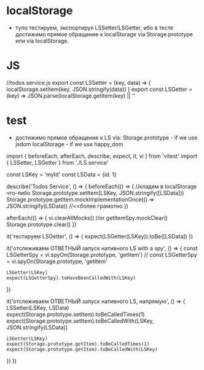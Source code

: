 # localStorage
- тупо тестируем, экспортируя LSSetter/LSGetter,
ибо в тесте достижимо прямое обращение к localStorage
via Storage.prototype или via localStorage.


# JS
//todos.service.js
export const LSSetter = (key, data) => {
  localStorage.setItem(key, JSON.stringify(data))
}
export const LSGetter = (key) => JSON.parse(localStorage.getItem(key) || ''



# test
- достижимо прямое обращение к LS via:
Storage.prototype -  if we use jsdom
localStorage      -  if we use happy_dom

import { beforeEach, afterEach, describe, expect, it, vi } from 'vitest'
import { LSSetter, LSGetter } from './LS.service'

const LSKey = 'myId'
const LSData = {id: 1}

describe('Todos Service', () => {
  beforeEach(() => {
    //кладем в localStorage что-либо
    Storage.prototype.setItem(LSKey, JSON.stringify([LSData]))
    Storage.prototype.getItem.mockImplementationOnce(() => JSON.stringify(LSData))   //<<более грамотно
  })

  afterEach(() => {
    vi.clearAllMocks()           //or getItemSpy.mockClear()
  Storage.prototype.clear()
  })

  
  it('тестируем LSGetter', () => {
    expect(LSGetter(LSKey)).toBe([LSData])
  })


  it('отслеживаем ОТВЕТНЫЙ запуск нативного LS with a spy', () => {
    const LSGetterSpy = vi.spyOn(Storage.prototype, 'getItem')
    // const LSGetterSpy = vi.spyOn(Storage.prototype, 'getItem'

    LSGetter(LSKey)
    expect(LSGetterSpy).toHaveBeenCalledWith(LSKey)
  })


  it('отслеживаем ОТВЕТНЫЙ запуск нативного LS, напрямую', () => {
    LSSetter(LSKey, LSData)
    expect(Storage.prototype.setItem).toBeCalledTimes(1)
    expect(Storage.prototype.setItem).toBeCalledWith(LSKey, JSON.stringify(LSData))

    LSGetter(LSKey)
    expect(Storage.prototype.getItem).toBeCalledTimes(1)
    expect(Storage.prototype.getItem).toBeCalledWith(LSKey)
  })
})